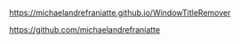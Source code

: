 ﻿https://michaelandrefraniatte.github.io/WindowTitleRemover  
  
https://github.com/michaelandrefraniatte  